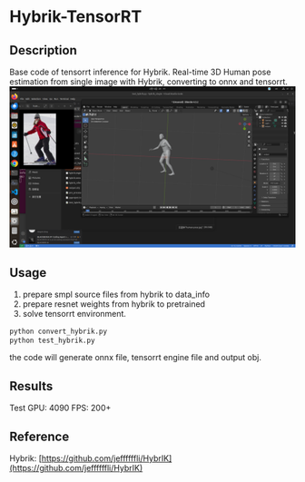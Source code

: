 # Hybrik-TensorRT
## Description
Base code of tensorrt inference for Hybrik. Real-time 3D Human pose estimation from single image with Hybrik, converting to onnx and tensorrt.
![output](vis.png)

## Usage
1. prepare smpl source files from hybrik to data_info
2. prepare resnet weights from hybrik to pretrained
3. solve tensorrt environment.
```[python]
python convert_hybrik.py
python test_hybrik.py
```
the code will generate onnx file, tensorrt engine file and output obj.

## Results
Test GPU: 4090
FPS: 200+

## Reference
Hybrik: [https://github.com/jeffffffli/HybrIK](https://github.com/jeffffffli/HybrIK)

